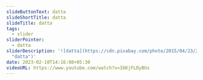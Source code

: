 ```yaml
---
slideButtonText: datta
slideShortTitle: datta
slideTitle: datta
tags:
  - slider
sliderPointer:
  - datta
sliderDescription: '![datta](https://cdn.pixabay.com/photo/2015/04/23/22/00/tree-736885__480.jpg
  "datta")'
date: 2023-02-10T14:16:08+05:30
videoURL: https://www.youtube.com/watch?v=I6KjFLDyBUs
---
```

